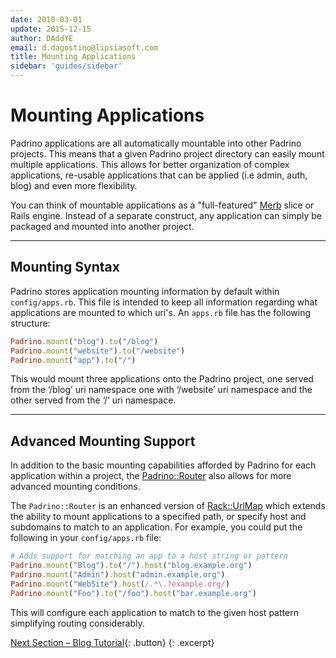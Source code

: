 ```yaml
---
date: 2010-03-01
update: 2015-12-15
author: DAddYE
email: d.dagostino@lipsiasoft.com
title: Mounting Applications
sidebar: 'guides/sidebar'
---
```


# Mounting Applications

Padrino applications are all automatically mountable into other Padrino
projects. This means that a given Padrino project directory can easily mount
multiple applications. This allows for better organization of complex
applications, re-usable applications that can be applied (i.e admin, auth, blog)
and even more flexibility.

You can think of mountable applications as a "full-featured" [Merb](https://github.com/merb/merb "Merb") slice or Rails
engine. Instead of a separate construct, any application can simply be packaged
and mounted into another project.

---


## Mounting Syntax

Padrino stores application mounting information by default within
`config/apps.rb`. This file is intended to keep all information regarding what
applications are mounted to which uri's. An `apps.rb` file has the following
structure:


~~~ ruby
Padrino.mount("blog").to("/blog")
Padrino.mount("website").to("/website")
Padrino.mount("app").to("/")
~~~


This would mount three applications onto the Padrino project, one served from
the ‘/blog’ uri namespace one with ‘/website’ uri namespace and the other served
from the ‘/’ uri namespace.

---


## Advanced Mounting Support

In addition to the basic mounting capabilities afforded by Padrino for each
application within a project, the
[Padrino::Router](http://github.com/padrino/padrino-framework/blob/master/padrino-core/lib/padrino-core/router.rb)
also allows for more advanced mounting conditions.

The `Padrino::Router` is an enhanced version of
[Rack::UrlMap](http://github.com/rack/rack/blob/master/lib/rack/urlmap.rb) which
extends the ability to mount applications to a specified path, or specify host
and subdomains to match to an application. For example, you could put the
following in your `config/apps.rb` file:


~~~ ruby
# Adds support for matching an app to a host string or pattern
Padrino.mount("Blog").to("/").host("blog.example.org")
Padrino.mount("Admin").host("admin.example.org")
Padrino.mount("WebSite").host(/.*\.?example.org/)
Padrino.mount("Foo").to("/foo").host("bar.example.org")
~~~


This will configure each application to match to the given host pattern
simplifying routing considerably.

[Next Section &ndash; Blog Tutorial](/guides/blog-tutorial){: .button}
{: .excerpt}

